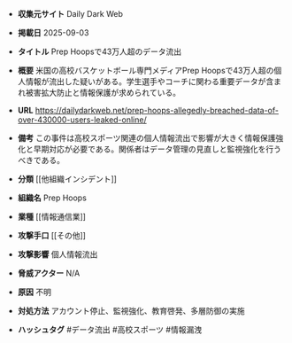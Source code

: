 - **収集元サイト**
Daily Dark Web

- **掲載日**
2025-09-03

- **タイトル**
Prep Hoopsで43万人超のデータ流出

- **概要**
米国の高校バスケットボール専門メディアPrep Hoopsで43万人超の個人情報が流出した疑いがある。学生選手やコーチに関わる重要データが含まれ被害拡大防止と情報保護が求められている。

- **URL**
https://dailydarkweb.net/prep-hoops-allegedly-breached-data-of-over-430000-users-leaked-online/

- **備考**
この事件は高校スポーツ関連の個人情報流出で影響が大きく情報保護強化と早期対応が必要である。関係者はデータ管理の見直しと監視強化を行うべきである。

- **分類**
[[他組織インシデント]]

- **組織名**
Prep Hoops

- **業種**
[[情報通信業]]

- **攻撃手口**
[[その他]]

- **攻撃影響**
個人情報流出

- **脅威アクター**
N/A

- **原因**
不明

- **対処方法**
アカウント停止、監視強化、教育啓発、多層防御の実施

- **ハッシュタグ**
#データ流出 #高校スポーツ #情報漏洩
